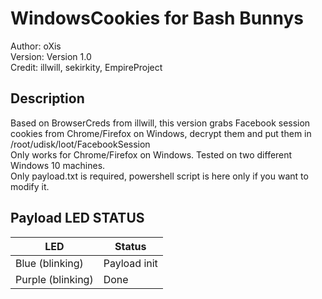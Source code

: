 # WindowsCookies for Bash Bunnys

Author: oXis    
Version: Version 1.0    
Credit: illwill, sekirkity, EmpireProject     

## Description

Based on BrowserCreds from illwill, this version grabs Facebook session cookies from Chrome/Firefox on Windows, decrypt them and put them in /root/udisk/loot/FacebookSession    
Only works for Chrome/Firefox on Windows. Tested on two different Windows 10 machines.    
Only payload.txt is required, powershell script is here only if you want to modify it.    

## Payload LED STATUS

| LED              | Status                                 |
| ---------------- | -------------------------------------- |
| Blue (blinking)  | Payload init                           |
| Purple (blinking)| Done               				    |
